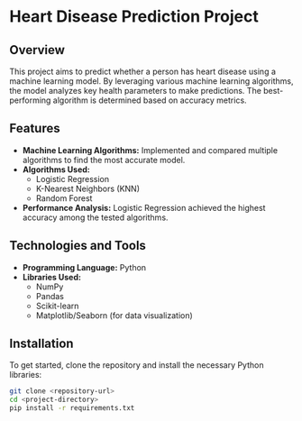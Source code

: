 # Heart Disease Prediction Project

## Overview  
This project aims to predict whether a person has heart disease using a machine learning model. By leveraging various machine learning algorithms, the model analyzes key health parameters to make predictions. The best-performing algorithm is determined based on accuracy metrics.

## Features  
- **Machine Learning Algorithms:** Implemented and compared multiple algorithms to find the most accurate model.  
- **Algorithms Used:**  
  - Logistic Regression  
  - K-Nearest Neighbors (KNN)  
  - Random Forest  
- **Performance Analysis:** Logistic Regression achieved the highest accuracy among the tested algorithms.  

## Technologies and Tools  
- **Programming Language:** Python  
- **Libraries Used:**  
  - NumPy  
  - Pandas  
  - Scikit-learn  
  - Matplotlib/Seaborn (for data visualization)  

## Installation  
To get started, clone the repository and install the necessary Python libraries:  
```bash  
git clone <repository-url>  
cd <project-directory>  
pip install -r requirements.txt


